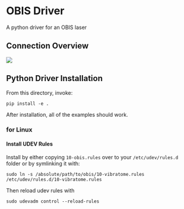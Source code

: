 # OBIS Driver

A python driver for an OBIS laser

## Connection Overview
![](./docs/pics/vibratome_controller_wiring_diagram.png)

## Python Driver Installation

From this directory, invoke:
````
pip install -e .
````

After installation, all of the examples should work.

### for Linux

#### Install UDEV Rules

Install by either copying `10-obis.rules` over to your `/etc/udev/rules.d` folder or by symlinking it with:
````
sudo ln -s /absolute/path/to/obis/10-vibratome.rules /etc/udev/rules.d/10-vibratome.rules
````

Then reload udev rules with
````
sudo udevadm control --reload-rules
````
